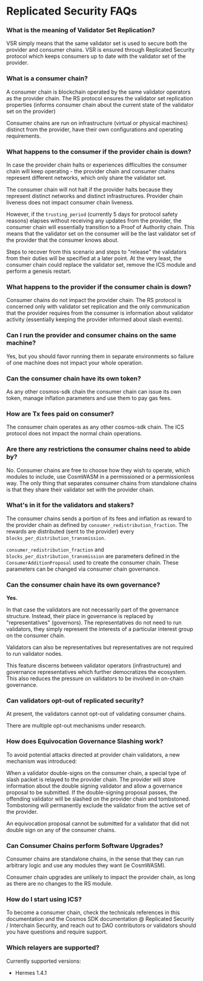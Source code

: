 # Replicated Security FAQs

### What is the meaning of Validator Set Replication? <a href="#what-is-the-meaning-of-validator-set-replication" id="what-is-the-meaning-of-validator-set-replication"></a>

VSR simply means that the same validator set is used to secure both the provider and consumer chains. VSR is ensured through Replicated Security protocol which keeps consumers up to date with the validator set of the provider.

### What is a consumer chain? <a href="#what-even-is-a-consumer-chain" id="what-even-is-a-consumer-chain"></a>

A consumer chain is blockchain operated by the same validator operators as the provider chain. The RS protocol ensures the validator set replication properties (informs consumer chain about the current state of the validator set on the provider)

Consumer chains are run on infrastructure (virtual or physical machines) distinct from the provider, have their own configurations and operating requirements.

### What happens to the consumer if the provider chain is down? <a href="#what-happens-to-consumer-if-provider-is-down" id="what-happens-to-consumer-if-provider-is-down"></a>

In case the provider chain halts or experiences difficulties the consumer chain will keep operating - the provider chain and consumer chains represent different networks, which only share the validator set.

The consumer chain will not halt if the provider halts because they represent distinct networks and distinct infrastructures. Provider chain liveness does not impact consumer chain liveness.

However, if the `trusting_period` (currently 5 days for protocol safety reasons) elapses without receiving any updates from the provider, the consumer chain will essentially transition to a Proof of Authority chain. This means that the validator set on the consumer will be the last validator set of the provider that the consumer knows about.

Steps to recover from this scenario and steps to "release" the validators from their duties will be specified at a later point. At the very least, the consumer chain could replace the validator set, remove the ICS module and perform a genesis restart.&#x20;

### What happens to the provider if the consumer chain is down? <a href="#what-happens-to-provider-if-consumer-is-down" id="what-happens-to-provider-if-consumer-is-down"></a>

Consumer chains do not impact the provider chain. The RS protocol is concerned only with validator set replication and the only communication that the provider requires from the consumer is information about validator activity (essentially keeping the provider informed about slash events).

### Can I run the provider and consumer chains on the same machine? <a href="#can-i-run-the-provider-and-consumer-chains-on-the-same-machine" id="can-i-run-the-provider-and-consumer-chains-on-the-same-machine"></a>

Yes, but you should favor running them in separate environments so failure of one machine does not impact your whole operation.

### Can the consumer chain have its own token? <a href="#can-the-consumer-chain-have-its-own-token" id="can-the-consumer-chain-have-its-own-token"></a>

As any other cosmos-sdk chain the consumer chain can issue its own token, manage inflation parameters and use them to pay gas fees.

### How are Tx fees paid on consumer? <a href="#how-are-tx-fees-paid-on-consumer" id="how-are-tx-fees-paid-on-consumer"></a>

The consumer chain operates as any other cosmos-sdk chain. The ICS protocol does not impact the normal chain operations.

### Are there any restrictions the consumer chains need to abide by? <a href="#are-there-any-restrictions-the-consumer-chains-need-to-abide-by" id="are-there-any-restrictions-the-consumer-chains-need-to-abide-by"></a>

No. Consumer chains are free to choose how they wish to operate, which modules to include, use CosmWASM in a permissioned or a permissionless way. The only thing that separates consumer chains from standalone chains is that they share their validator set with the provider chain.

### What's in it for the validators and stakers? <a href="#whats-in-it-for-the-validators-and-stakers" id="whats-in-it-for-the-validators-and-stakers"></a>

The consumer chains sends a portion of its fees and inflation as reward to the provider chain as defined by `consumer_redistribution_fraction`. The rewards are distributed (sent to the provider) every `blocks_per_distribution_transmission`.

`consumer_redistribution_fraction` and `blocks_per_distribution_transmission` are parameters defined in the `ConsumerAdditionProposal` used to create the consumer chain. These parameters can be changed via consumer chain governance.

### Can the consumer chain have its own governance? <a href="#can-the-consumer-chain-have-its-own-governance" id="can-the-consumer-chain-have-its-own-governance"></a>

**Yes.**

In that case the validators are not necessarily part of the governance structure. Instead, their place in governance is replaced by "representatives" (governors). The representatives do not need to run validators, they simply represent the interests of a particular interest group on the consumer chain.

Validators can also be representatives but representatives are not required to run validator nodes.

This feature discerns between validator operators (infrastructure) and governance representatives which further democratizes the ecosystem. This also reduces the pressure on validators to be involved in on-chain governance.

### Can validators opt-out of replicated security? <a href="#can-validators-opt-out-of-replicated-security" id="can-validators-opt-out-of-replicated-security"></a>

At present, the validators cannot opt-out of validating consumer chains.

There are multiple opt-out mechanisms under research.

### How does Equivocation Governance Slashing work? <a href="#how-does-equivocation-governance-slashing-work" id="how-does-equivocation-governance-slashing-work"></a>

To avoid potential attacks directed at provider chain validators, a new mechanism was introduced:

When a validator double-signs on the consumer chain, a special type of slash packet is relayed to the provider chain. The provider will store information about the double signing validator and allow a governance proposal to be submitted. If the double-signing proposal passes, the offending validator will be slashed on the provider chain and tombstoned. Tombstoning will permanently exclude the validator from the active set of the provider.

An equivocation proposal cannot be submitted for a validator that did not double sign on any of the consumer chains.

### Can Consumer Chains perform Software Upgrades? <a href="#can-consumer-chains-perform-software-upgrades" id="can-consumer-chains-perform-software-upgrades"></a>

Consumer chains are standalone chains, in the sense that they can run arbitrary logic and use any modules they want (ie CosmWASM).

Consumer chain upgrades are unlikely to impact the provider chain, as long as there are no changes to the RS module.

### How do I start using ICS? <a href="#how-do-i-start-using-ics" id="how-do-i-start-using-ics"></a>

To become a consumer chain, check the technicals references in this documentation and the Cosmos SDK documentation @ Replicated Security / Interchain Security, and reach out to DAO contributors or validators should you have questions and require support.&#x20;

### Which relayers are supported? <a href="#which-relayers-are-supported" id="which-relayers-are-supported"></a>

Currently supported versions:

* Hermes 1.4.1
